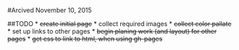 #Arcived November 10, 2015

##TODO
    * ~~create initial page~~
    * collect required images
    * ~~collect color pallate~~
    * set up links to other pages
    * ~~begin planing work (and layout) for other pages~~
    * ~~get css to link to html, when using gh-pages~~